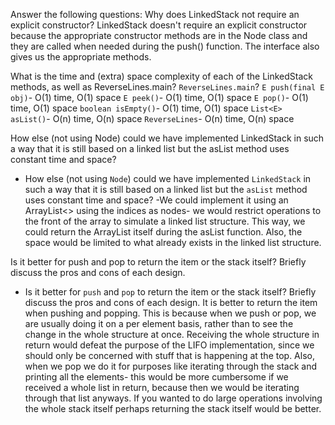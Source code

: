 Answer the following questions:
Why does LinkedStack not require an explicit constructor?
LinkedStack doesn't require an explicit constructor because the appropriate constructor methods are in the Node class and they are called when needed during the push() function. The interface also gives us the appropriate methods.

What is the time and (extra) space complexity of each of the LinkedStack methods, as well as ReverseLines.main?
`ReverseLines.main`?
`E push(final E obj)`- O(1) time, O(1) space
`E peek()`- O(1) time, O(1) space
`E pop()`- O(1) time, O(1) space
`boolean isEmpty()`- O(1) time, O(1) space
`List<E> asList()`- O(n) time, O(n) space
`ReverseLines`- O(n) time, O(n) space


How else (not using Node) could we have implemented LinkedStack in such a way that it is still based on a linked list but the asList method uses constant time and space?

   - How else (not using `Node`) could we have implemented `LinkedStack` in such a way that it is still based on a linked list but the `asList` method uses constant time and space?
    -We could implement it using an ArrayList<> using the indices as nodes- we would restrict operations to the front of the array to simulate a linked list structure. This way, we could return the ArrayList itself during the asList function. Also, the space would be limited to what already exists in the linked list structure.


Is it better for push and pop to return the item or the stack itself? Briefly discuss the pros and cons of each design.

   - Is it better for `push` and `pop` to return the item or the stack itself?
    Briefly discuss the pros and cons of each design.
    It is better to return the item when pushing and popping. This is because when we push or pop, we are usually doing it on a per element basis, rather than to see the change in the whole structure at once. Receiving the whole structure in return would defeat the purpose of the LIFO implementation, since we should only be concerned with stuff that is happening at the top. Also, when we pop we do it for purposes like iterating through the stack and printing all the elements- this would be more cumbersome if we received a whole list in return, because then we would be iterating through that list anyways. If you wanted to do large operations involving the whole stack itself perhaps returning the stack itself would be better.
